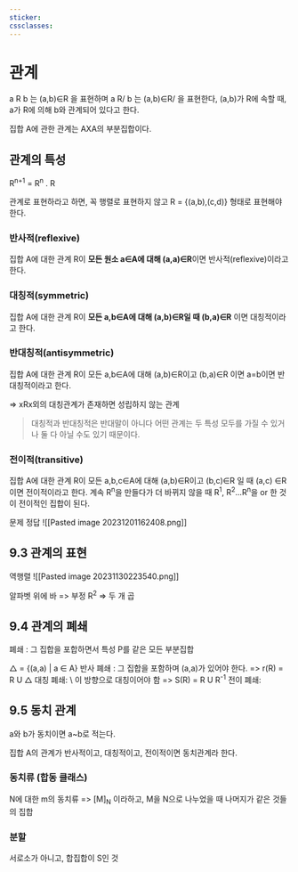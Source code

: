 ```yaml
---
sticker: 
cssclasses:
---
```

# 관계
a R b 는 (a,b)∈R 을 표현하며
a R/ b 는 (a,b)∈R/ 을 표현한다,
(a,b)가 R에 속할 때, a가 R에 의해 b와 관계되어 있다고 한다.

집합 A에 관한 관계는 AXA의 부분집합이다.
## 관계의 특성
R<sup>n+1</sup> = R<sup>n</sup> . R

관계로 표현하라고 하면, 꼭 행렬로 표현하지 않고 R = {(a,b),(c,d)} 형태로 표현해야 한다.

### 반사적(reflexive)
집합 A에 대한 관계 R이 **모든 원소 a∈A에 대해 (a,a)∈R**이면 반사적(reflexive)이라고 한다.
### 대칭적(symmetric)
집합 A에 대한 관계 R이 **모든 a,b∈A에 대해 (a,b)∈R일 때 (b,a)∈R** 이면 대칭적이라고 한다.
### 반대칭적(antisymmetric)
집합 A에 대한 관계 R이 모든 a,b∈A에 대해 (a,b)∈R이고 (b,a)∈R 이면 a=b이면 반대칭적이라고 한다.

=> xRx외의 대칭관계가 존재하면 성립하지 않는 관계

> 대칭적과 반대칭적은 반대말이 아니다 어떤 관계는 두 특성 모두를 가질 수 있거나 둘 다 아닐 수도 있기 때문이다.

### 전이적(transitive)
집합 A에 대한 관계 R이 모든 a,b,c∈A에 대해 (a,b)∈R이고 (b,c)∈R 일 때 (a,c) ∈R 이면 전이적이라고 한다.
계속  R<sup>n</sup>을 만들다가 더 바뀌지 않을 때 R<sup>1</sup>, R<sup>2</sup>...R<sup>n</sup>을 or 한 것이 전이적인 집합이 된다.

문제 정답
![[Pasted image 20231201162408.png]]
## 9.3 관계의 표현
역행렬
![[Pasted image 20231130223540.png]]

알파벳 위에 바 => 부정
R<sup>2</sup> => 두 개 곱

## 9.4 관계의 폐쇄

폐쇄 : 그 집합을 포합하면서 특성 P를 같은 모든 부분집합

△ = {(a,a) | a ∈ A}
반사 폐쇄 : 그 집합을 포함하며 (a,a)가 있어야 한다. => r(R) = R U △
대칭 폐쇄: \\ 이 방향으로 대칭이어야 함 => S(R) = R U R<sup>-1</sup>
전이 폐쇄: 

## 9.5 동치 관계
a와 b가 동치이면 a~b로 적는다.

집합 A의 관계가 반사적이고, 대칭적이고, 전이적이면 동치관계라 한다.

### 동치류 (합동 클래스)
N에 대한 m의 동치류 => \[M]<sub>N</sub> 이라하고,  M을 N으로 나누었을 때 나머지가 같은 것들의 집합 

### 분할
서로소가 아니고, 합집합이 S인 것





